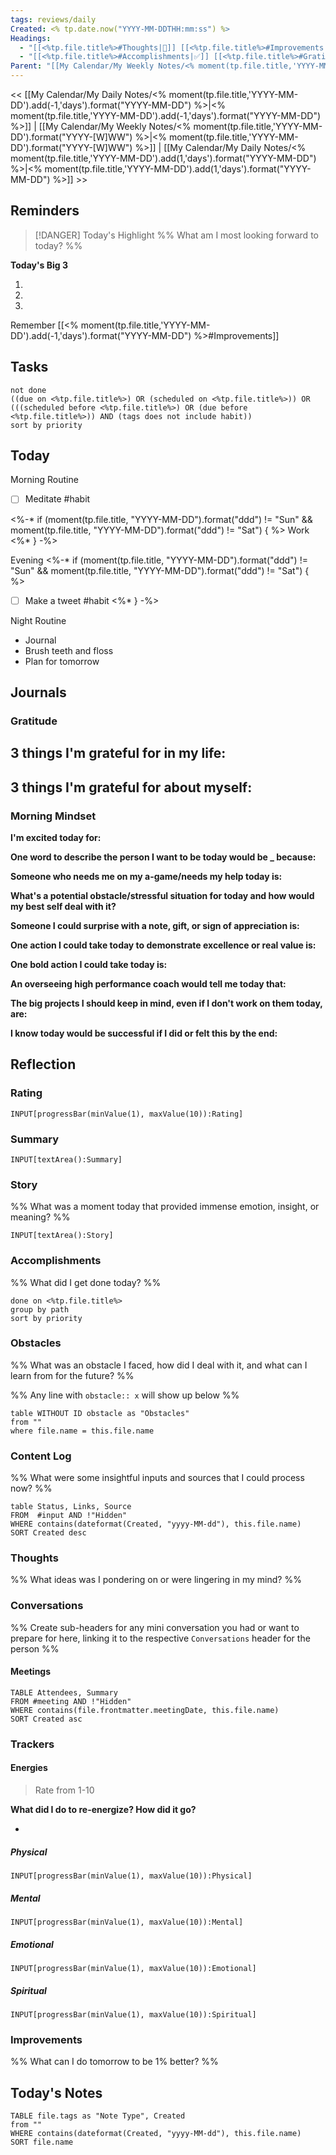 ```yaml
---
tags: reviews/daily
Created: <% tp.date.now("YYYY-MM-DDTHH:mm:ss") %>
Headings:
  - "[[<%tp.file.title%>#Thoughts|💭]] [[<%tp.file.title%>#Improvements|💪]] [[<%tp.file.title%>#Obstacles|🚧]]"
  - "[[<%tp.file.title%>#Accomplishments|✅]] [[<%tp.file.title%>#Gratitude|🙏]] [[<%tp.file.title%>#Content Log|📚]]"
Parent: "[[My Calendar/My Weekly Notes/<% moment(tp.file.title,'YYYY-MM-DD').format('YYYY-[W]WW') %>|<% moment(tp.file.title,'YYYY-MM-DD').format('YYYY-[W]WW') %>]]"
---
```


<< [[My Calendar/My Daily Notes/<% moment(tp.file.title,'YYYY-MM-DD').add(-1,'days').format("YYYY-MM-DD") %>|<% moment(tp.file.title,'YYYY-MM-DD').add(-1,'days').format("YYYY-MM-DD") %>]] | [[My Calendar/My Weekly Notes/<% moment(tp.file.title,'YYYY-MM-DD').format("YYYY-[W]WW") %>|<% moment(tp.file.title,'YYYY-MM-DD').format("YYYY-[W]WW") %>]] | [[My Calendar/My Daily Notes/<% moment(tp.file.title,'YYYY-MM-DD').add(1,'days').format("YYYY-MM-DD") %>|<% moment(tp.file.title,'YYYY-MM-DD').add(1,'days').format("YYYY-MM-DD") %>]] >>

## Reminders

> [!DANGER] Today's Highlight
> %% What am I most looking forward to today? %%

**Today's Big 3**

1. 
2. 
3. 

Remember [[<% moment(tp.file.title,'YYYY-MM-DD').add(-1,'days').format("YYYY-MM-DD") %>#Improvements]]

## Tasks

```tasks
not done
((due on <%tp.file.title%>) OR (scheduled on <%tp.file.title%>)) OR (((scheduled before <%tp.file.title%>) OR (due before <%tp.file.title%>)) AND (tags does not include habit))
sort by priority
```

## Today

Morning Routine
- [ ] Meditate #habit

<%-* if (moment(tp.file.title, "YYYY-MM-DD").format("ddd") != "Sun" && moment(tp.file.title, "YYYY-MM-DD").format("ddd") != "Sat") { %>
Work
<%* } -%>

Evening
<%-* if (moment(tp.file.title, "YYYY-MM-DD").format("ddd") != "Sun" && moment(tp.file.title, "YYYY-MM-DD").format("ddd") != "Sat") { %>
- [ ] Make a tweet #habit
<%* } -%>

Night Routine
- Journal
- Brush teeth and floss
- Plan for tomorrow

## Journals

### Gratitude

**3 things I'm grateful for in my life:**
- 

**3 things I'm grateful for about myself:**
- 

### Morning Mindset

**I'm excited today for:**

**One word to describe the person I want to be today would be \_ because:**

**Someone who needs me on my a-game/needs my help today is:**

**What's a potential obstacle/stressful situation for today and how would my best self deal with it?**

**Someone I could surprise with a note, gift, or sign of appreciation is:**

**One action I could take today to demonstrate excellence or real value is:**

**One bold action I could take today is:**

**An overseeing high performance coach would tell me today that:**

**The big projects I should keep in mind, even if I don't work on them today, are:**

**I know today would be successful if I did or felt this by the end:**

## Reflection

### Rating

```meta-bind
INPUT[progressBar(minValue(1), maxValue(10)):Rating]
```

### Summary

`INPUT[textArea():Summary]`
### Story

%% What was a moment today that provided immense emotion, insight, or meaning? %%

`INPUT[textArea():Story]`

### Accomplishments

%% What did I get done today? %%

```tasks
done on <%tp.file.title%>
group by path
sort by priority
```

### Obstacles
%% What was an obstacle I faced, how did I deal with it, and what can I learn from for the future? %%

%% Any line with `obstacle:: x` will show up below %%
```dataview
table WITHOUT ID obstacle as "Obstacles"
from ""
where file.name = this.file.name
```
### Content Log
%% What were some insightful inputs and sources that I could process now? %%

```dataview
table Status, Links, Source
FROM  #input AND !"Hidden"
WHERE contains(dateformat(Created, "yyyy-MM-dd"), this.file.name)
SORT Created desc
```
### Thoughts
%% What ideas was I pondering on or were lingering in my mind? %%
### Conversations
%% Create sub-headers for any mini conversation you had or want to prepare for here, linking it to the respective `Conversations` header for the person %%
#### Meetings

```dataview
TABLE Attendees, Summary
FROM #meeting AND !"Hidden"
WHERE contains(file.frontmatter.meetingDate, this.file.name)
SORT Created asc
```

### Trackers

#### Energies

> Rate from 1-10

**What did I do to re-energize? How did it go?**

- 

##### Physical

```meta-bind
INPUT[progressBar(minValue(1), maxValue(10)):Physical]
```

##### Mental

```meta-bind
INPUT[progressBar(minValue(1), maxValue(10)):Mental]
```

##### Emotional

```meta-bind
INPUT[progressBar(minValue(1), maxValue(10)):Emotional]
```

##### Spiritual

```meta-bind
INPUT[progressBar(minValue(1), maxValue(10)):Spiritual]
```

### Improvements
%% What can I do tomorrow to be 1% better? %%

## Today's Notes

```dataview
TABLE file.tags as "Note Type", Created
from ""
WHERE contains(dateformat(Created, "yyyy-MM-dd"), this.file.name)
SORT file.name
```
